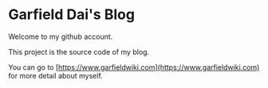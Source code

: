 # Garfield Dai's Blog
Welcome to my github account.

This project is the source code of my blog.

You can go to [https://www.garfieldwiki.com](https://www.garfieldwiki.com) for more detail about myself.

